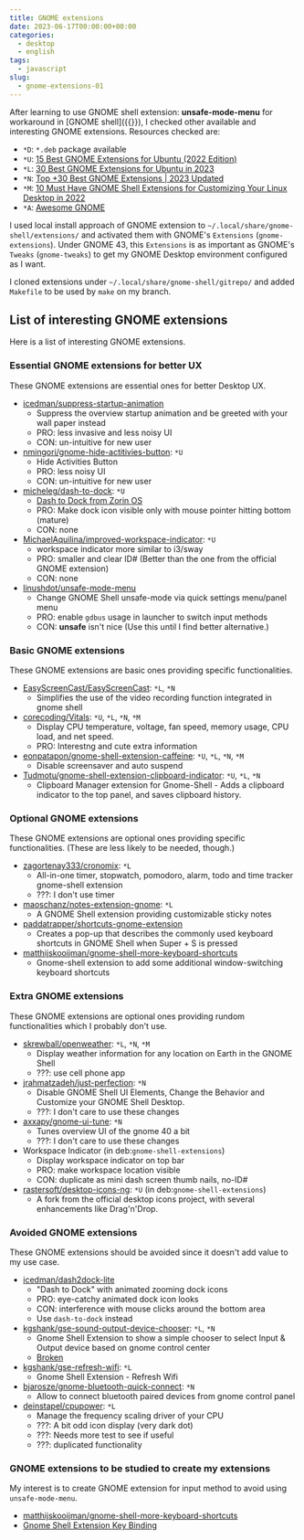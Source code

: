 ```yaml
---
title: GNOME extensions
date: 2023-06-17T00:00:00+00:00
categories:
  - desktop
  - english
tags:
  - javascript
slug:
  - gnome-extensions-01
---
```


After learning to use GNOME shell extension: **unsafe-mode-menu** for
workaround in [GNOME shell]({{<ref note-00044.md>}}), I checked other available and interesting GNOME extensions.  Resources checked are:

- `*D`: `*.deb` package available
- `*U`: [15 Best GNOME Extensions for Ubuntu (2022 Edition)](https://www.omgubuntu.co.uk/best-gnome-shell-extensions)
- `*L`: [30 Best GNOME Extensions for Ubuntu in 2023](https://linuxhint.com/best_gnome_extensions/)
- `*N`: [Top +30 Best GNOME Extensions | 2023 Updated](https://medium.com/nerd-for-tech/18-best-gnome-extensions-8e7c4f947ef5)
- `*M`: [10 Must Have GNOME Shell Extensions for Customizing Your Linux Desktop in 2022](https://www.makeuseof.com/must-have-gnome-shell-extensions-linux-desktop/)
- `*A`: [Awesome GNOME](https://github.com/Kazhnuz/awesome-gnome)

I used local install approach of GNOME extension to
`~/.local/share/gnome-shell/extensions/`
and activated them with GNOME's `Extensions` (`gnome-extensions`).
Under GNOME 43, this
`Extensions` is as important as GNOME's `Tweaks` (`gnome-tweaks`) to get my
GNOME Desktop environment configured as I want.

I cloned extensions under `~/.local/share/gnome-shell/gitrepo/` and added
`Makefile` to be used by `make` on my branch.

## List of interesting GNOME extensions

Here is a list of interesting GNOME extensions.

### Essential GNOME extensions for better UX

These GNOME extensions are essential ones for better Desktop UX.

- [icedman/suppress-startup-animation](https://github.com/icedman/suppress-startup-animation.git)
  - Suppress the overview startup animation and be greeted with your wall paper instead
  - PRO: less invasive and less noisy UI
  - CON: un-intuitive for new user
- [nmingori/gnome-hide-actitivies-button](https://github.com/nmingori/gnome-hide-actitivies-button): `*U`
  - Hide Activities Button
  - PRO: less noisy UI
  - CON: un-intuitive for new user
- [micheleg/dash-to-dock](https://github.com/micheleg/dash-to-dock): `*U`
  - [Dash to Dock from Zorin OS](https://extensions.gnome.org/extension/1967/zorin-dash/)
  - PRO: Make dock icon visible only with mouse pointer hitting bottom (mature)
  - CON: none
- [MichaelAquilina/improved-workspace-indicator](https://github.com/MichaelAquilina/improved-workspace-indicator): `*U`
  - workspace indicator more similar to i3/sway
  - PRO: smaller and clear ID# (Better than the one from the official GNOME extension)
  - CON: none
- [linushdot/unsafe-mode-menu](https://github.com/linushdot/unsafe-mode-menu.git)
  - Change GNOME Shell unsafe-mode via quick settings menu/panel menu
  - PRO: enable `gdbus` usage in launcher to switch input methods
  - CON: **unsafe** isn't nice (Use this until I find better alternative.)

### Basic GNOME extensions

These GNOME extensions are basic ones providing specific functionalities.

- [EasyScreenCast/EasyScreenCast](https://github.com/EasyScreenCast/EasyScreenCast): `*L`, `*N`
  - Simplifies the use of the video recording function integrated in gnome shell
- [corecoding/Vitals](https://github.com/corecoding/Vitals): `*U`, `*L`, `*N`, `*M`
  - Display CPU temperature, voltage, fan speed, memory usage, CPU load, and net speed.
  - PRO: Interestng and cute extra information
- [eonpatapon/gnome-shell-extension-caffeine](https://github.com/eonpatapon/gnome-shell-extension-caffeine): `*U`, `*L`, `*N`, `*M`
  - Disable screensaver and auto suspend
- [Tudmotu/gnome-shell-extension-clipboard-indicator](https://github.com/Tudmotu/gnome-shell-extension-clipboard-indicator): `*U`, `*L`, `*N`
  - Clipboard Manager extension for Gnome-Shell - Adds a clipboard indicator to the top panel, and saves clipboard history.

### Optional GNOME extensions

These GNOME extensions are optional ones providing specific functionalities.
(These are less likely to be needed, though.)

- [zagortenay333/cronomix](https://github.com/zagortenay333/cronomix): `*L`
  - All-in-one timer, stopwatch, pomodoro, alarm, todo and time tracker gnome-shell extension
  - ???: I don't use timer
- [maoschanz/notes-extension-gnome](https://github.com/maoschanz/notes-extension-gnome): `*L`
  - A GNOME Shell extension providing customizable sticky notes
- [paddatrapper/shortcuts-gnome-extension](https://gitlab.com/paddatrapper/shortcuts-gnome-extension)
  - Creates a pop-up that describes the commonly used keyboard shortcuts in GNOME Shell when Super + S is pressed
- [matthijskooijman/gnome-shell-more-keyboard-shortcuts](https://github.com/matthijskooijman/gnome-shell-more-keyboard-shortcuts)
  - Gnome-shell extension to add some additional window-switching keyboard shortcuts

### Extra GNOME extensions

These GNOME extensions are optional ones providing rundom functionalities which
I probably don't use.

- [skrewball/openweather](https://gitlab.com/skrewball/openweather): `*L`, `*N`, `*M`
  - Display weather information for any location on Earth in the GNOME Shell
  - ???: use cell phone app
- [jrahmatzadeh/just-perfection](https://gitlab.gnome.org/jrahmatzadeh/just-perfection): `*N`
  - Disable GNOME Shell UI Elements, Change the Behavior and Customize your GNOME Shell Desktop.
  - ???: I don't care to use these changes
- [axxapy/gnome-ui-tune](https://github.com/axxapy/gnome-ui-tune): `*N`
  - Tunes overview UI of the gnome 40 a bit
  - ???: I don't care to use these changes
- Workspace Indicator (in deb:`gnome-shell-extensions`)
  - Display workspace indicator on top bar
  - PRO: make workspace location visible
  - CON: duplicate as mini dash screen thumb nails, no-ID#
- [rastersoft/desktop-icons-ng](https://gitlab.com/rastersoft/desktop-icons-ng): `*U` (in deb:`gnome-shell-extensions`)
  - A fork from the official desktop icons project, with several enhancements like Drag'n'Drop.

### Avoided GNOME extensions

These GNOME extensions should be avoided since it doesn't add value to my use
case.

- [icedman/dash2dock-lite](https://github.com/icedman/dash2dock-lite)
  - "Dash to Dock" with animated zooming dock icons
  - PRO: eye-catchy animated dock icon looks
  - CON: interference with mouse clicks around the bottom area
  - Use `dash-to-dock` instead
- [kgshank/gse-sound-output-device-chooser](https://github.com/kgshank/gse-sound-output-device-chooser): `*L`, `*N`
  - Gnome Shell Extension to show a simple chooser to select Input & Output device based on gnome control center
  - [Broken](https://github.com/kgshank/gse-sound-output-device-chooser/issues/265)
- [kgshank/gse-refresh-wifi](https://github.com/kgshank/gse-refresh-wifi): `*L`
  - Gnome Shell Extension - Refresh Wifi
- [bjarosze/gnome-bluetooth-quick-connect](https://github.com/bjarosze/gnome-bluetooth-quick-connect): `*N`
  - Allow to connect bluetooth paired devices from gnome control panel
- [deinstapel/cpupower](https://github.com/deinstapel/cpupower): `*L`
  - Manage the frequency scaling driver of your CPU
  - ???: A bit odd icon display (very dark dot)
  - ???: Needs more test to see if useful
  - ???: duplicated functionality

### GNOME extensions to be studied to create my extensions

My interest is to create GNOME extension for input method to avoid using `unsafe-mode-menu`.
- [matthijskooijman/gnome-shell-more-keyboard-shortcuts](https://github.com/matthijskooijman/gnome-shell-more-keyboard-shortcuts)
- [Gnome Shell Extension Key Binding](https://superuser.com/questions/471606/gnome-shell-extension-key-binding)

<!--
- [hslbck/gnome-shell-extension-radio](https://github.com/hslbck/gnome-shell-extension-radio): `*L`
  - Gnome shell extension for listening to internet radio streams
- [prateekmedia/netspeedsimplified](https://github.com/prateekmedia/netspeedsimplified): `*U`, `*L`
  - A Net Speed extension With Loads of Customization for GNOME shell.
- [https://github.com/hedayaty/NetSpeed](https://github.com/hedayaty/NetSpeed): `*L`
  - An extension for gnome 3 to show internet speed
-->

<!-- vim: set sw=4 sts=4 ai si et tw=79 ft=markdown: -->
